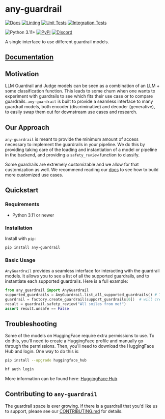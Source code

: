 

# any-guardrail

[![Docs](https://github.com/mozilla-ai/any-guardrail/actions/workflows/docs.yaml/badge.svg)](https://github.com/mozilla-ai/any-guardrail/actions/workflows/docs.yaml/)
[![Linting](https://github.com/mozilla-ai/any-guardrail/actions/workflows/lint.yaml/badge.svg)](https://github.com/mozilla-ai/any-guardrail/actions/workflows/lint.yaml/)
[![Unit Tests](https://github.com/mozilla-ai/any-guardrail/actions/workflows/tests-unit.yaml/badge.svg)](https://github.com/mozilla-ai/any-guardrail/actions/workflows/tests-unit.yaml/)
[![Integration Tests](https://github.com/mozilla-ai/any-guardrail/actions/workflows/tests-integration.yaml/badge.svg)](https://github.com/mozilla-ai/any-guardrail/actions/workflows/tests-integration.yaml/)

![Python 3.11+](https://img.shields.io/badge/python-3.11%2B-blue.svg)
[![PyPI](https://img.shields.io/pypi/v/any-guardrail-sdk)](https://pypi.org/project/any-guardrail/)
<a href="https://discord.gg/4gf3zXrQUc">
    <img src="https://img.shields.io/static/v1?label=Chat%20on&message=Discord&color=blue&logo=Discord&style=flat-square" alt="Discord">
</a>

A single interface to use different guardrail models.

</div>

## [Documentation](https://mozilla-ai.github.io/any-guardrail/)

## Motivation

LLM Guardrail and Judge models can be seen as a combination of an LLM + some classification function. This leads to some churn when one wants to experiment with guardrails to see which fits their use case or to compare guardrails. `any-guardrail` is built to provide a seamless interface to many guardrail models, both encoder (discriminative) and decoder (generative), to easily swap them out for downstream use cases and research.

## Our Approach

`any-guardrail` is meant to provide the minimum amount of access necessary to implement the guardrails in your pipeline. We do this by providing taking care of the loading and instantiation of a model or pipeline in the backend, and providing a `safety_review` function to classify.

Some guardrails are extremely customizable and we allow for that customization as well. We recommend reading our [docs](https://mozilla-ai.github.io/any-guardrail/) to see how to build more customized use cases.

## Quickstart

### Requirements

- Python 3.11 or newer

### Installation

Install with `pip`:

```bash
pip install any-guardrail
```

### Basic Usage

`AnyGuardrail` provides a seamless interface for interacting with the guardrail models. It allows you to see a list of all the supported guardrails, and to instantiate each supported guardrails. Here is a full example:

```python
from any_guardrail import AnyGuardrail
supported_guardrails = AnyGuardrail.list_all_supported_guardrails() # This will out a list of all guardrail identifiers
guardrail = factory.create_guardrail(support_guardrails[0])  # will create Deepset's deberta prompt injection defense model
result = guardrail.safety_review("All smiles from me!")
assert result.unsafe == False
```

## Troubleshooting

Some of the models on HuggingFace require extra permissions to use. To do this, you'll need to create a HuggingFace profile and manually go through the permissions. Then, you'll need to download the HuggingFace Hub and login. One way to do this is:

```bash
pip install --upgrade huggingface_hub

hf auth login
```

More information can be found here: [HuggingFace Hub](https://huggingface.co/docs/huggingface_hub/en/quick-start#login-command)

## Contributing to `any-guardrail`

The guardrail space is ever growing. If there is a guardrail that you'd like us to support, please see our [CONTRIBUTING.md](CONTRIBUTING.md) for details.
